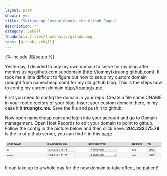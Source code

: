```yaml
---
layout: post
showtn: yes
title: "Setting up Custom domain for Github Pages"
description: ""
category: Jekyll
thumbnail: /files/thumbnails/github.png
tags: [github, jekyll]
---
```

{% include JB/setup %}

Yesterday, I decided to buy my own domain to serve for my blog after months
using github.com subdomain (<http://tommytxtruong.github.com>). It took me a
little difficult to figure out how to setup my custom domain (bought from
namecheap.com) for my old github blog. This is the steps how to config my
current domain <http://truongtx.me>.

First you need to config the domain in your repo. Create a file name CNAME in
your root directory of your blog. Insert your custom domain there, in my case it
it **truongtx.me**. Save the file and push it to github.

Now open namecheap.com and login into your account and go to Domain management.
Open Host Records to edit your domain to point to github. Follow the config in
the picture below and then click Save. **204.232.175.78** is the ip of github
server, you can find it in this
[page](https://help.github.com/articles/setting-up-a-custom-domain-with-pages)

<!-- more -->

![namecheap](/files/2013-04-07-setting-up-custom-domain-for-github-pages/namecheap.png)

It can take up to a whole day for the new domain to take effect, be patient!
